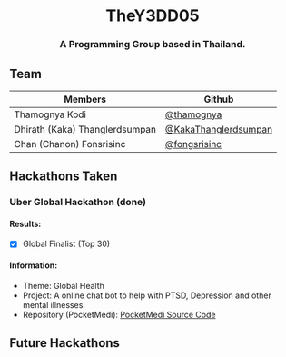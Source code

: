 <div align="center">

# TheY3DD05

### A Programming Group based in Thailand.
</div>

## Team

| Members      | Github |
| ----------- | ----------- |
| Thamognya Kodi | [@thamognya](https://github.com/thamognya) |
| Dhirath (Kaka) Thanglerdsumpan | [@KakaThanglerdsumpan](https://github.com/KakaThanglerdsumpan) |
| Chan (Chanon) Fonsrisinc | [@fongsrisinc](https://github.com/fongsrisinc) |


## Hackathons Taken

### Uber Global Hackathon (done) 

#### Results: 

- [x] Global Finalist (Top 30)

#### Information:

- Theme: Global Health
- Project: A online chat bot to help with PTSD, Depression and other mental illnesses.
- Repository (PocketMedi): [PocketMedi Source Code](https://github.com/TheY3DD05/PocketMedi)

## Future Hackathons

